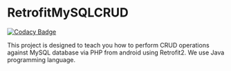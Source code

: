 # RetrofitMySQLCRUD

[![Codacy Badge](https://app.codacy.com/project/badge/Grade/ae8c1ec80f3846ceb0b485edc205de4d)](https://www.codacy.com?utm_source=github.com&amp;utm_medium=referral&amp;utm_content=Camposha/RetrofitMySQLCRUD&amp;utm_campaign=Badge_Grade)

This project is designed to teach you how to perform CRUD operations against MySQL database via PHP from android using Retrofit2. We use Java programming language.

